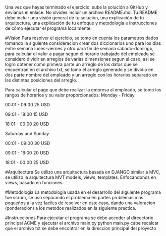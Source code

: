 Una vez que hayas terminado el ejercicio, sube la solución a GitHub y envíanos el enlace. No olvides incluir un archivo README.md. Tu README debe incluir una visión general de tu solución, una explicación de tu arquitectura, una explicación de tu enfoque y metodología e instrucciones de cómo ejecutar el programa localmente.

#Vision 
Para resolver el ejercicio, se tomo en cuenta los parametros dados tomando la siguiente consideracion crear dos diccionarios uno para los dias entre semana lunes-viernes y otro para fin de semana sabado-domingo, para calcular el valor a pagar segun el horario trabajado del empleado se considero dividir en arreglos de varias dimensiones segun el caso, asi se logro obtener como primera parte un arreglo de los datos que se encuentran en el archivo txt, se tomo el arreglo generado y se dividio en dos parte nombre del empleado y un arreglo con los horarios separado en las distintas posiciones del arreglo.

Para calcular el pago que debe realizar la empresa al empleado, se tomo los rangos de horarios y su valor proporcionados:
Monday - Friday

00:01 - 09:00 25 USD

09:01 - 18:00 15 USD

18:01 - 00:00 20 USD

Saturday and Sunday

00:01 - 09:00 30 USD

09:01 - 18:00 20 USD

18:01 - 00:00 25 USD


#Arquitectura
Se utilizo una arquitectura basada en DJANGO similar a MVC, se utilizo la arquitectura MVT models, views, templates.
Enfocandonos en views, basado en funciones.


#Metodologia
La metodologia usada en el desarrollo del siguiente programa fue scrum, se uso separando el problema en partes problemas mas pequeños a la vez faciles de resolver
en este caso, dando una valoracion (ponderacion) a los metodos realizados en la siguiente practica.


#Instrucciones
Para ejecutar el programa se debe acceder al direcctorio principal ACME y ejecutar el archivo main.py
  python main.py
cabe recalcar que el archivo txt se debe encontrar en la direccion principal del proyecto 



